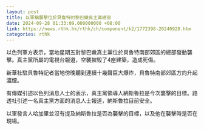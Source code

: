 ```yaml
---
layout: post
title: 以軍稱襲擊位於貝魯特的黎巴嫩真主黨總部
date: 2024-09-28 01:33:09.000000000 +08:00
link: https://news.rthk.hk/rthk/ch/component/k2/1772398-20240928.htm
categories: rthk
---
```


以色列軍方表示，當地星期五對黎巴嫩真主黨位於貝魯特南部郊區的總部發動襲擊。真主黨所屬的電視台報道，空襲摧毀了4座建築，造成死傷。

新華社駐貝魯特記者當地傍晚聽到連續十幾聲巨大爆炸，貝魯特南部郊區方向升起濃煙。

有傳媒引述以色列消息人士的表示，真主黨領導人納斯魯拉是今次襲擊的目標。路透社引述一名真主黨方面的消息人士報道，納斯魯拉目前安全。

以軍發言人哈加里並沒有提及納斯魯拉是否為襲擊的目標，以及他在襲擊時是否在現場。
